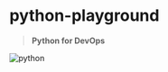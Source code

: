 # python-playground
> **Python for DevOps**


![python](https://res.cloudinary.com/teepublic/image/private/s--utFHwaqg--/t_Resized%20Artwork/c_fit,g_north_west,h_954,w_954/co_191919,e_outline:35/co_191919,e_outline:inner_fill:35/co_ffffff,e_outline:35/co_ffffff,e_outline:inner_fill:35/co_bbbbbb,e_outline:3:1000/c_mpad,g_center,h_1260,w_1260/b_rgb:eeeeee/c_limit,f_auto,h_313,q_90,w_313/v1506410394/production/designs/1930449_1)
